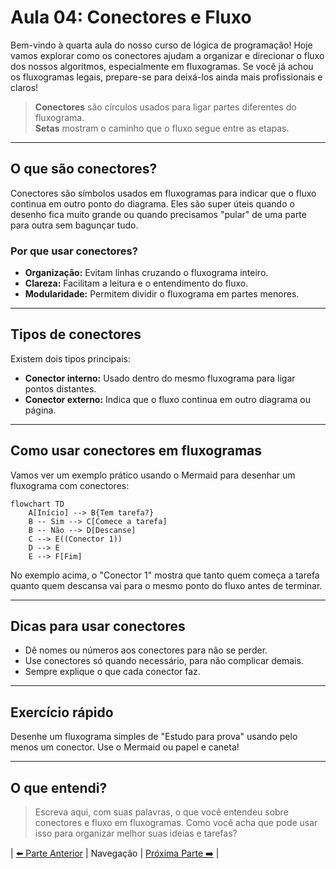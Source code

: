 # Aula 04: Conectores e Fluxo

Bem-vindo à quarta aula do nosso curso de lógica de programação! Hoje vamos explorar como os conectores ajudam a organizar e direcionar o fluxo dos nossos algoritmos, especialmente em fluxogramas. Se você já achou os fluxogramas legais, prepare-se para deixá-los ainda mais profissionais e claros!

> **Conectores** são círculos usados para ligar partes diferentes do fluxograma.  
> **Setas** mostram o caminho que o fluxo segue entre as etapas.

---

## O que são conectores?

Conectores são símbolos usados em fluxogramas para indicar que o fluxo continua em outro ponto do diagrama. Eles são super úteis quando o desenho fica muito grande ou quando precisamos "pular" de uma parte para outra sem bagunçar tudo.

### Por que usar conectores?

- **Organização:** Evitam linhas cruzando o fluxograma inteiro.
- **Clareza:** Facilitam a leitura e o entendimento do fluxo.
- **Modularidade:** Permitem dividir o fluxograma em partes menores.

---

## Tipos de conectores

Existem dois tipos principais:

- **Conector interno:** Usado dentro do mesmo fluxograma para ligar pontos distantes.
- **Conector externo:** Indica que o fluxo continua em outro diagrama ou página.

---

## Como usar conectores em fluxogramas

Vamos ver um exemplo prático usando o Mermaid para desenhar um fluxograma com conectores:

```mermaid
flowchart TD
    A[Início] --> B{Tem tarefa?}
    B -- Sim --> C[Comece a tarefa]
    B -- Não --> D[Descanse]
    C --> E((Conector 1))
    D --> E
    E --> F[Fim]
```

No exemplo acima, o "Conector 1" mostra que tanto quem começa a tarefa quanto quem descansa vai para o mesmo ponto do fluxo antes de terminar.

---

## Dicas para usar conectores

- Dê nomes ou números aos conectores para não se perder.
- Use conectores só quando necessário, para não complicar demais.
- Sempre explique o que cada conector faz.

---

## Exercício rápido

Desenhe um fluxograma simples de "Estudo para prova" usando pelo menos um conector. Use o Mermaid ou papel e caneta!

---

## O que entendi?

> Escreva aqui, com suas palavras, o que você entendeu sobre conectores e fluxo em fluxogramas. Como você acha que pode usar isso para organizar melhor suas ideias e tarefas?

| [⬅️ Parte Anterior](../03-decisoes/README.md) | Navegação | [Próxima Parte ➡️](../05-lacos-de-repeticao/README.md) |
